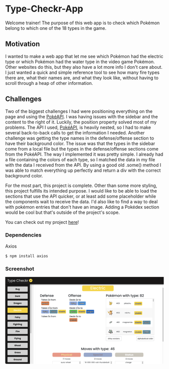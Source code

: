 # Type-Checkr-App

Welcome trainer! The purpose of this web app is to check which Pokémon belong to which one of the 18 types in the game. 

## Motivation
I wanted to make a web app that let me see which Pokémon had the electric type or which Pokémon had the water type in the video game Pokémon. Other websites do this, but they also have a lot more info I don't care about. I just wanted a quick and simple reference tool to see how many fire types there are, what their names are, and what they look like, without having to scroll through a heap of other information.

## Challenges
Two of the biggest challenges I had were positioning everything on the page and using the [PokéAPI](https://pokeapi.co/). I was having issues with the sidebar and the content to the right of it. Luckily, the position property solved most of my problems. The API I used, [PokéAPI](https://pokeapi.co/), is heavily nested, so I had to make several back-to-back calls to get the information I needed. Another challenge was getting the type names in the defense/offense section to have their background color. The issue was that the types in the sidebar come from a local file but the types in the defense/offense sections come from the PokéAPI. The way I implemented it was pretty simple. I already had a file containing the colors of each type, so I matched the data in my file with the data I received from the API. By using a good old .some() method I was able to match everything up perfectly and return a div with the correct background color.

For the most part, this project is complete. Other than some more styling, this project fulfills its intended purpose. I would like to be able to load the sections that use the API quicker, or at least add some placeholder while the components wait to receive the data. I'd also like to find a way to deal with pokémon entries that don't have an image. Adding a Pokédex section would be cool but that's outside of the project's scope.

You can check out my project [here](https://type-checkr-react.netlify.app/)!

### Dependencies

Axios

```
$ npm install axios
```

### Screenshot

![project screenshot](https://github.com/HectorDNuno/type-checker/blob/main/src/assets/project-screenshot.png?raw=true)
